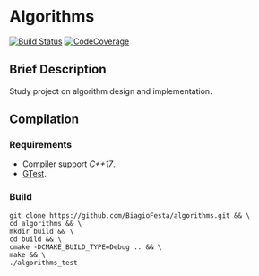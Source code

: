# Algorithms

[![Build Status](https://travis-ci.org/BiagioFesta/algorithms.svg?branch=master)](https://travis-ci.org/BiagioFesta/algorithms)
[![CodeCoverage](https://codecov.io/gh/BiagioFesta/algorithms/branch/master/graphs/badge.svg)](https://codecov.io/gh/BiagioFesta/algorithms/branch/master)

## Brief Description
Study project on algorithm design and implementation.

## Compilation
### Requirements
* Compiler support *C++17*.
* [GTest](https://github.com/google/googletest).

### Build
~~~
git clone https://github.com/BiagioFesta/algorithms.git && \
cd algorithms && \
mkdir build && \
cd build && \
cmake -DCMAKE_BUILD_TYPE=Debug .. && \
make && \
./algorithms_test
~~~
